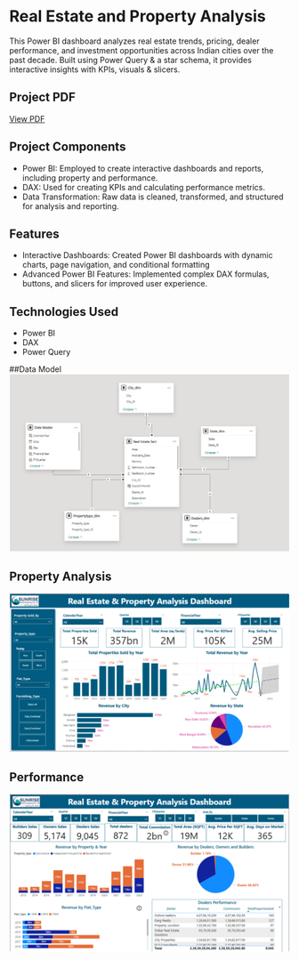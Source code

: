 # Real Estate and Property Analysis
 This Power BI dashboard analyzes real estate trends, pricing, dealer performance, and investment opportunities across Indian cities over the past decade. Built using Power Query & a star schema, it provides interactive insights with KPIs, visuals & slicers.

## Project PDF
[View PDF](https://1drv.ms/b/c/8673476679b39335/IQRVkc8mdWHCSqu-dnTL1gY3ARda8sfaSAmivf0oP2mtlAY)

## Project Components
- Power BI: Employed to create interactive dashboards and reports, including property and performance.
- DAX: Used for creating KPIs and calculating performance metrics.
- Data Transformation: Raw data is cleaned, transformed, and structured for analysis and reporting.

## Features
- Interactive Dashboards: Created Power BI dashboards with dynamic charts, page navigation, and conditional formatting
- Advanced Power BI Features: Implemented complex DAX formulas, buttons, and slicers for improved user experience.

## Technologies Used
- Power BI
- DAX
- Power Query

##Data Model
![test](Model_View.png)

## Property Analysis
![test](Property_Analysis.png)

## Performance
![test](Performance.png)

